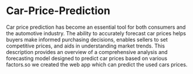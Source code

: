 # Car-Price-Prediction
Car price prediction has become an essential tool for both consumers and the automotive industry. The ability to accurately forecast car prices helps buyers make informed purchasing decisions, enables sellers to set competitive prices, and aids in understanding market trends. This description provides an overview of a comprehensive analysis and forecasting model designed to predict car prices based on various factors.so we created the web app which can predict the used cars prices.
